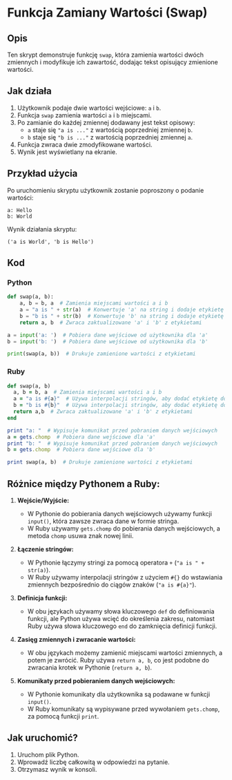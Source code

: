 # Funkcja Zamiany Wartości (Swap)

## Opis
Ten skrypt demonstruje funkcję `swap`, która zamienia wartości dwóch zmiennych i modyfikuje ich zawartość, dodając tekst opisujący zmienione wartości.

## Jak działa
1. Użytkownik podaje dwie wartości wejściowe: `a` i `b`.
2. Funkcja `swap` zamienia wartości `a` i `b` miejscami.
3. Po zamianie do każdej zmiennej dodawany jest tekst opisowy:
   - `a` staje się `"a is ..."` z wartością poprzedniej zmiennej `b`.
   - `b` staje się `"b is ..."` z wartością poprzedniej zmiennej `a`.
4. Funkcja zwraca dwie zmodyfikowane wartości.
5. Wynik jest wyświetlany na ekranie.

## Przykład użycia
Po uruchomieniu skryptu użytkownik zostanie poproszony o podanie wartości:
```
a: Hello
b: World
```
Wynik działania skryptu:
```
('a is World', 'b is Hello')
```

## Kod

### Python
```python
def swap(a, b):
    a, b = b, a  # Zamienia miejscami wartości a i b
    a = "a is " + str(a)  # Konwertuje 'a' na string i dodaje etykietę
    b = "b is " + str(b)  # Konwertuje 'b' na string i dodaje etykietę
    return a, b  # Zwraca zaktualizowane 'a' i 'b' z etykietami

a = input('a: ')  # Pobiera dane wejściowe od użytkownika dla 'a'
b = input('b: ')  # Pobiera dane wejściowe od użytkownika dla 'b'

print(swap(a, b))  # Drukuje zamienione wartości z etykietami
```

### Ruby
```ruby
def swap(a, b)
  a, b = b, a  # Zamienia miejscami wartości a i b
  a = "a is #{a}"  # Używa interpolacji stringów, aby dodać etykietę do 'a'
  b = "b is #{b}"  # Używa interpolacji stringów, aby dodać etykietę do 'b'
  return a,b  # Zwraca zaktualizowane 'a' i 'b' z etykietami
end

print "a: "  # Wypisuje komunikat przed pobraniem danych wejściowych
a = gets.chomp  # Pobiera dane wejściowe dla 'a'
print "b: "  # Wypisuje komunikat przed pobraniem danych wejściowych
b = gets.chomp  # Pobiera dane wejściowe dla 'b'

print swap(a, b)  # Drukuje zamienione wartości z etykietami
```

## Różnice między Pythonem a Ruby:
1. **Wejście/Wyjście:**
   - W Pythonie do pobierania danych wejściowych używamy funkcji `input()`, która zawsze zwraca dane w formie stringa.
   - W Ruby używamy `gets.chomp` do pobierania danych wejściowych, a metoda `chomp` usuwa znak nowej linii.

2. **Łączenie stringów:**
   - W Pythonie łączymy stringi za pomocą operatora `+` (`"a is " + str(a)`).
   - W Ruby używamy interpolacji stringów z użyciem `#{}` do wstawiania zmiennych bezpośrednio do ciągów znaków (`"a is #{a}"`).

3. **Definicja funkcji:**
   - W obu językach używamy słowa kluczowego `def` do definiowania funkcji, ale Python używa wcięć do określenia zakresu, natomiast Ruby używa słowa kluczowego `end` do zamknięcia definicji funkcji.

4. **Zasięg zmiennych i zwracanie wartości:**
   - W obu językach możemy zamienić miejscami wartości zmiennych, a potem je zwrócić. Ruby używa `return a, b`, co jest podobne do zwracania krotek w Pythonie (`return a, b`).

5. **Komunikaty przed pobieraniem danych wejściowych:**
   - W Pythonie komunikaty dla użytkownika są podawane w funkcji `input()`.
   - W Ruby komunikaty są wypisywane przed wywołaniem `gets.chomp`, za pomocą funkcji `print`.

## Jak uruchomić?
1. Uruchom plik Python.
2. Wprowadź liczbę całkowitą w odpowiedzi na pytanie.
2. Otrzymasz wynik w konsoli.